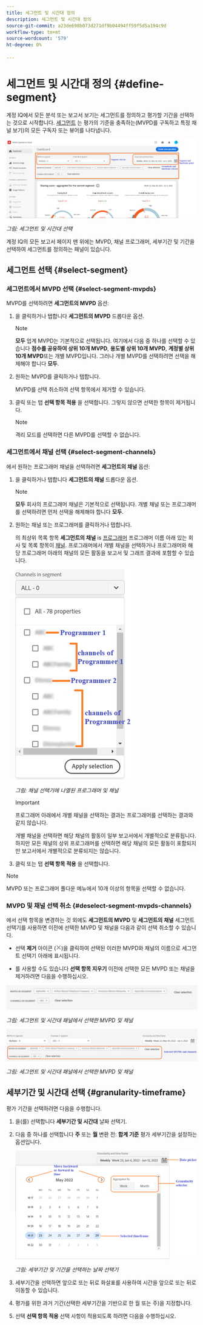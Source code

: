 ```yaml
---
title: 세그먼트 및 시간대 정의
description: 세그먼트 및 시간대 정의
source-git-commit: a23de698b073d271df9b04494ff59f5d5a194c9d
workflow-type: tm+mt
source-wordcount: '579'
ht-degree: 0%

---
```


# 세그먼트 및 시간대 정의 {#define-segment}

계정 IQ에서 모든 분석 또는 보고서 보기는 세그먼트를 정의하고 평가할 기간을 선택하는 것으로 시작합니다. [세그먼트](/help/AccountIQ/product-concepts.md#segmet-def) 는 평가의 기준을 충족하는(MVPD를 구독하고 특정 채널 보기)의 모든 구독자 또는 뷰어를 나타냅니다.

![](assets/segment-panel.png)

*그림: 세그먼트 및 시간대 선택*

계정 IQ의 모든 보고서 페이지 맨 위에는 MVPD, 채널 프로그래머, 세부기간 및 기간을 선택하여 세그먼트를 정의하는 패널이 있습니다.

## 세그먼트 선택 {#select-segment}

### 세그먼트에서 MVPD 선택 {#select-segment-mvpds}

MVPD를 선택하려면 **세그먼트의 MVPD** 옵션:

1. 을 클릭하거나 탭합니다 **세그먼트의 MVPD** 드롭다운 옵션.

   >[!NOTE]
   >
   >**모두** 업계 MVPD는 기본적으로 선택됩니다. 여기에서 다음 중 하나를 선택할 수 있습니다 **점수를 공유하여 상위 10개 MVPD**, **용도별 상위 10개 MVPD**, **계정별 상위 10개 MVPD**&#x200B;또는 개별 MVPD입니다. 그러나 개별 MVPD를 선택하려면 선택을 해제해야 합니다 **모두**.

1. 원하는 MVPD를 클릭하거나 탭합니다.

   MVPD를 선택 취소하여 선택 항목에서 제거할 수 있습니다.

1. 클릭 또는 탭 **선택 항목 적용** 을 선택합니다. 그렇지 않으면 선택한 항목이 제거됩니다.

   >[!NOTE]
   >
   >격리 모드를 선택하면 다른 MVPD를 선택할 수 없습니다.

### 세그먼트에서 채널 선택 {#select-segment-channels}

에서 원하는 프로그래머 채널을 선택하려면 **세그먼트의 채널** 옵션:

1. 을 클릭하거나 탭합니다 **세그먼트의 채널** 드롭다운 옵션.

   >[!NOTE]
   >
   >**모두** 회사의 프로그래머 채널은 기본적으로 선택됩니다. 개별 채널 또는 프로그래머를 선택하려면 먼저 선택을 해제해야 합니다 **모두**.

1. 원하는 채널 또는 프로그래머를 클릭하거나 탭합니다.

   의 최상위 목록 항목 **세그먼트의 채널** is [프로그래머](/help/AccountIQ/product-concepts.md#programmer-def) 프로그래머 이름 아래 있는 회사 및 목록 항목이 [채널](/help/AccountIQ/product-concepts.md#channel-def). 프로그래머에서 개별 채널을 선택하거나 프로그래머와 해당 프로그래머 아래의 채널의 모든 활동을 보고서 및 그래프 결과에 포함할 수 있습니다.

   ![](assets/programmer-channels.png)

   *그림: 채널 선택기에 나열된 프로그래머 및 채널*

   >[!IMPORTANT]
   >
   >프로그래머 아래에서 개별 채널을 선택하는 결과는 프로그래머를 선택하는 결과와 같지 않습니다.
   >
   >
   >개별 채널을 선택하면 해당 채널의 활동이 일부 보고서에서 개별적으로 분류됩니다. 하지만 모든 채널의 상위 프로그래머를 선택하면 해당 채널의 모든 활동이 포함되지만 보고서에서 개별적으로 분류되지는 않습니다.

1. 클릭 또는 탭 **선택 항목 적용** 을 선택합니다.

>[!NOTE]
>
>MVPD 또는 프로그래머 풀다운 메뉴에서 10개 이상의 항목을 선택할 수 없습니다.

### MVPD 및 채널 선택 취소 {#deselect-segment-mvpds-channels}

에서 선택 항목을 변경하는 것 외에도 **세그먼트의 MVPD** 및 **세그먼트의 채널** 세그먼트 선택기를 사용하면 이전에 선택한 MVPD 및 채널을 다음과 같이 선택 취소할 수 있습니다.

* 선택 **제거** 아이콘 (![아이콘 제거](assets/remove-icon.png))을 클릭하여 선택된 이러한 MVPD와 채널의 이름으로 세그먼트 선택기 아래에 표시됩니다.

* 를 사용할 수도 있습니다 **선택 항목 지우기** 이전에 선택한 모든 MVPD 또는 채널을 제거하려면 다음을 수행하십시오.

![](assets/segment-panel-selection1.png)

*그림: 세그먼트 및 시간대 패널에서 선택한 MVPD 및 채널*

![](assets/segment-panel-selection.png)

*그림: 세그먼트 및 시간대 패널에서 선택한 MVPD 및 채널*

## 세부기간 및 시간대 선택 {#granularity-timeframe}

평가 기간을 선택하려면 다음을 수행합니다.

1. 을(를) 선택합니다 **세부기간 및 시간대** 날짜 선택기.

1. 다음 중 하나를 선택합니다 **주** 또는 **월** 변환 전: **합계 기준** 평가 세부기간을 설정하는 옵션입니다.

   ![](assets/granularity-timeframe-weekwise.png)

   *그림: 세부기간 및 기간을 선택하는 날짜 선택기*

1. 세부기간을 선택하면 앞으로 또는 뒤로 화살표를 사용하여 시간을 앞으로 또는 뒤로 이동할 수 있습니다.

1. 평가를 위한 과거 기간(선택한 세부기간을 기반으로 한 월 또는 주)을 지정합니다.

1. 선택 **선택 항목 적용** 선택 사항이 적용되도록 하려면 다음을 수행하십시오.

